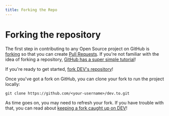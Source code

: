 ```yaml
---
title: Forking the Repo
---
```


# Forking the repository

The first step in contributing to any Open Source project on GitHub is
[forking][forking] so that you can create [Pull Requests][pull_requests]. If
you're not familiar with the idea of forking a repository, [GitHub has a super
simple tutorial][forking_tutorial]!

If you're ready to get started, [fork DEV's repository][fork_dev]!

Once you've got a fork on GitHub, you can clone your fork to run the project
locally:

```shell
git clone https://github.com/<your-username>/dev.to.git
```

As time goes on, you may need to refresh your fork. If you have trouble with
that, you can read about [keeping a fork caught up on DEV][refresh_your_fork]!

[forking]: https://help.github.com/en/articles/fork-a-repo
[fork_dev]: https://github.com/thepracticaldev/dev.to/fork
[forking_tutorial]: https://guides.github.com/activities/forking/
[pull_requests]: https://help.github.com/en/articles/about-pull-requests
[refresh_your_fork]: https://dev.to/jacobherrington/a-fool-proof-way-to-keep-your-fork-caught-up-in-git-2e2e
